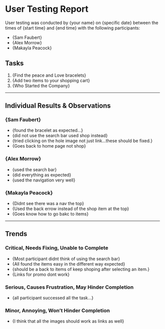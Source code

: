 # User Testing Report

User testing was conducted by {your name} on {specific date} between the times of {start time} and {end time} with the following participants:

- {Sam Faubert}
- {Alex Morrow}
- {Makayla Peacock}

## Tasks

1. {Find the peace and Love bracelets}
2. {Add two items to your shopping cart}
3. {Who Started the Company}

---

## Individual Results & Observations

### {Sam Faubert}

- {found the bracelet as expected…}
- {did not use the search bar used shop instead}
- {tried clicking on the hole image not just link...these should be fixed.}
- {Goes back to home page not shop}

### {Alex Morrow}

- {used the search bar}
- {did everything as expected}
- {used the navigation very well}

### {Makayla Peacock}

- {Didnt see there was a nav the top}
- {Used the back errow instead of the shop item at the top}
- {Goes know how to go bakc to items}

---

## Trends

### Critical, Needs Fixing, Unable to Complete

- {Most participant didnt think of using the search bar}
- {All found the items easy in the different way expected}
- {should be a back to items of keep shoping after selecting an item.}
- {Links for promo dont work}

### Serious, Causes Frustration, May Hinder Completion

- {all participant successed all the task…}


### Minor, Annoying, Won’t Hinder Completion

- {I think that all the images should work as links as well}